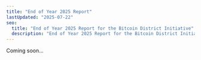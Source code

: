 ```yaml
---
title: "End of Year 2025 Report"
lastUpdated: "2025-07-22"
seo:
  title: "End of Year 2025 Report for the Bitcoin District Initiative"
  description: "End of Year 2025 Report for the Bitcoin District Initiative"
--- 
```


Coming soon...